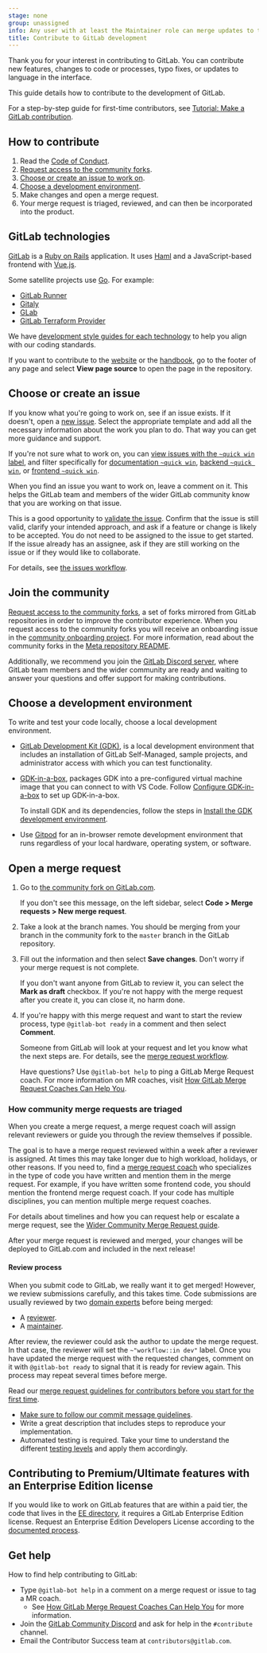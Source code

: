 ```yaml
---
stage: none
group: unassigned
info: Any user with at least the Maintainer role can merge updates to this content. For details, see https://docs.gitlab.com/ee/development/development_processes.html#development-guidelines-review.
title: Contribute to GitLab development
---
```


Thank you for your interest in contributing to GitLab.
You can contribute new features, changes to code or processes, typo fixes,
or updates to language in the interface.

This guide details how to contribute to the development of GitLab.

For a step-by-step guide for first-time contributors, see [Tutorial: Make a GitLab contribution](first_contribution/_index.md).

## How to contribute

1. Read the [Code of Conduct](https://about.gitlab.com/community/contribute/code-of-conduct/).
1. [Request access to the community forks](https://gitlab.com/groups/gitlab-community/community-members/-/group_members/request_access).
1. [Choose or create an issue to work on](#choose-or-create-an-issue).
1. [Choose a development environment](#choose-a-development-environment).
1. Make changes and open a merge request.
1. Your merge request is triaged, reviewed, and can then be incorporated into the product.

## GitLab technologies

[GitLab](https://gitlab.com/gitlab-org/gitlab) is a [Ruby on Rails](https://rubyonrails.org/) application.
It uses [Haml](https://haml.info/) and a JavaScript-based frontend with [Vue.js](https://vuejs.org/).

Some satellite projects use [Go](https://go.dev/).
For example:

- [GitLab Runner](https://gitlab.com/gitlab-org/gitlab-runner)
- [Gitaly](https://gitlab.com/gitlab-org/gitaly)
- [GLab](https://gitlab.com/gitlab-org/cli)
- [GitLab Terraform Provider](https://gitlab.com/gitlab-org/terraform-provider-gitlab)

We have [development style guides for each technology](style_guides.md) to help you align with our coding standards.

If you want to contribute to the [website](https://about.gitlab.com/) or the [handbook](https://handbook.gitlab.com/handbook/),
go to the footer of any page and select **View page source** to open the page in the repository.

## Choose or create an issue

If you know what you're going to work on, see if an issue exists.
If it doesn't, open a [new issue](https://gitlab.com/gitlab-org/gitlab/-/issues/new).
Select the appropriate template and add all the necessary information about the work you plan to do.
That way you can get more guidance and support.

If you're not sure what to work on, you can
[view issues with the `~quick win` label](https://gitlab.com/groups/gitlab-org/-/issues/?sort=created_asc&state=opened&label_name%5B%5D=quick%20win&first_page_size=100),
and filter specifically for [documentation `~quick win`](https://gitlab.com/groups/gitlab-org/-/issues/?sort=created_asc&state=opened&label_name%5B%5D=quick%20win&label_name%5B%5D=documentation&first_page_size=100),
[backend `~quick win`](https://gitlab.com/groups/gitlab-org/-/issues/?sort=created_asc&state=opened&label_name%5B%5D=quick%20win&label_name%5B%5D=backend&first_page_size=100),
or [frontend `~quick win`](https://gitlab.com/groups/gitlab-org/-/issues/?sort=created_asc&state=opened&label_name%5B%5D=quick%20win&label_name%5B%5D=frontend&first_page_size=100).

When you find an issue you want to work on, leave a comment on it.
This helps the GitLab team and members of the wider GitLab community know that you are working on that issue.

This is a good opportunity to [validate the issue](issue_workflow.md#clarifyingvalidating-an-issue).
Confirm that the issue is still valid, clarify your intended approach, and ask if a feature or change is likely to be accepted.
You do not need to be assigned to the issue to get started.
If the issue already has an assignee, ask if they are still working on the issue or if they would like to collaborate.

For details, see [the issues workflow](issue_workflow.md).

## Join the community

[Request access to the community forks](https://gitlab.com/groups/gitlab-community/community-members/-/group_members/request_access),
a set of forks mirrored from GitLab repositories in order to improve the contributor experience.
When you request access to the community forks you will receive an onboarding issue in the
[community onboarding project](https://gitlab.com/gitlab-community/community-members/onboarding/-/issues).
For more information, read about the community forks in the [Meta repository README](https://gitlab.com/gitlab-community/meta#why).

Additionally, we recommend you join the [GitLab Discord server](https://discord.com/invite/gitlab),
where GitLab team members and the wider community are ready and waiting to answer your questions
and offer support for making contributions.

## Choose a development environment

To write and test your code locally, choose a local development environment.

- [GitLab Development Kit (GDK)](https://gitlab.com/gitlab-org/gitlab-development-kit), is a local
development environment that includes an installation of GitLab Self-Managed, sample projects,
and administrator access with which you can test functionality.

- [GDK-in-a-box](first_contribution/configure-dev-env-gdk-in-a-box.md),
packages GDK into a pre-configured virtual machine image that you can connect to with VS Code.
Follow [Configure GDK-in-a-box](first_contribution/configure-dev-env-gdk-in-a-box.md) to set up GDK-in-a-box.

  To install GDK and its dependencies, follow the steps in [Install the GDK development environment](first_contribution/configure-dev-env-gdk.md).

- Use [Gitpod](first_contribution/configure-dev-env-gitpod.md) for an in-browser remote development
  environment that runs regardless of your local hardware, operating system, or software.

## Open a merge request

1. Go to [the community fork on GitLab.com](https://gitlab.com/gitlab-community/gitlab).

   If you don't see this message, on the left sidebar, select **Code > Merge requests > New merge request**.

1. Take a look at the branch names. You should be merging from your branch
   in the community fork to the `master` branch in the GitLab repository.

1. Fill out the information and then select **Save changes**.
   Don't worry if your merge request is not complete.

   If you don't want anyone from GitLab to review it, you can select the **Mark as draft** checkbox.
   If you're not happy with the merge request after you create it, you can close it, no harm done.

1. If you're happy with this merge request and want to start the review process, type
   `@gitlab-bot ready` in a comment and then select **Comment**.

   Someone from GitLab will look at your request and let you know what the next steps are.
   For details, see the [merge request workflow](merge_request_workflow.md).

   Have questions?
   Use `@gitlab-bot help` to ping a GitLab Merge Request coach. For more information on MR coaches, visit [How GitLab Merge Request Coaches Can Help You](merge_request_coaches.md).

### How community merge requests are triaged

When you create a merge request, a merge request coach will assign relevant reviewers or
guide you through the review themselves if possible.

The goal is to have a merge request reviewed within a week after a reviewer is assigned.
At times this may take longer due to high workload, holidays, or other reasons.
If you need to, find a
[merge request coach](https://handbook.gitlab.com/handbook/marketing/developer-relations/contributor-success/merge-request-coach-lifecycle/#current-merge-request-coaches)
who specializes in the type of code you have written and mention them in the merge request.
For example, if you have written some frontend code, you should mention the frontend merge request coach.
If your code has multiple disciplines, you can mention multiple merge request coaches.

For details about timelines and how you can request help or escalate a merge request,
see the [Wider Community Merge Request guide](https://handbook.gitlab.com/handbook/engineering/infrastructure/engineering-productivity/merge-request-triage/).

After your merge request is reviewed and merged, your changes will be deployed to GitLab.com and included in the next release!

#### Review process

When you submit code to GitLab, we really want it to get merged!
However, we review submissions carefully, and this takes time.
Code submissions are usually reviewed by two
[domain experts](../code_review.md#domain-experts) before being merged:

- A [reviewer](../code_review.md#the-responsibility-of-the-reviewer).
- A [maintainer](../code_review.md#the-responsibility-of-the-maintainer).

After review, the reviewer could ask the author to update the merge request.
In that case, the reviewer will set the `~"workflow::in dev"` label.
Once you have updated the merge request with the requested changes, comment on it with `@gitlab-bot ready` to signal that it is ready for review again.
This process may repeat several times before merge.

Read our [merge request guidelines for contributors before you start for the first time](merge_request_workflow.md#merge-request-guidelines-for-contributors).

- [Make sure to follow our commit message guidelines](merge_request_workflow.md#commit-messages-guidelines).
- Write a great description that includes steps to reproduce your implementation.
- Automated testing is required. Take your time to understand the different
  [testing levels](../testing_guide/testing_levels.md#how-to-test-at-the-correct-level) and apply them accordingly.

## Contributing to Premium/Ultimate features with an Enterprise Edition license

If you would like to work on GitLab features that are within a paid tier, the code that lives in the
[EE directory](https://gitlab.com/gitlab-org/gitlab/-/tree/master/ee), it requires a GitLab Enterprise Edition license.
Request an Enterprise Edition Developers License according to the [documented process](https://handbook.gitlab.com/handbook/marketing/developer-relations/contributor-success/community-contributors-workflows/#contributing-to-the-gitlab-enterprise-edition-ee).

## Get help

How to find help contributing to GitLab:

- Type `@gitlab-bot help` in a comment on a merge request or issue to tag a MR coach.
  - See [How GitLab Merge Request Coaches Can Help You](merge_request_coaches.md) for more information.
- Join the [GitLab Community Discord](https://discord.gg/gitlab) and ask for help in the `#contribute` channel.
- Email the Contributor Success team at `contributors@gitlab.com`.

